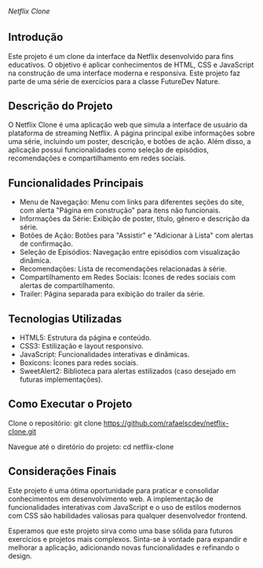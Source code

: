 ###### Netflix Clone ######

## Introdução ##
Este projeto é um clone da interface da Netflix desenvolvido para fins educativos. O objetivo é aplicar conhecimentos de HTML, CSS e JavaScript na construção de uma interface moderna e responsiva. Este projeto faz parte de uma série de exercícios para a classe FutureDev Nature.

## Descrição do Projeto ##
O Netflix Clone é uma aplicação web que simula a interface de usuário da plataforma de streaming Netflix. A página principal exibe informações sobre uma série, incluindo um poster, descrição, e botões de ação. Além disso, a aplicação possui funcionalidades como seleção de episódios, recomendações e compartilhamento em redes sociais.

## Funcionalidades Principais ##
- Menu de Navegação: Menu com links para diferentes seções do site, com alerta "Página em construção" para itens não funcionais.
- Informações da Série: Exibição de poster, título, gênero e descrição da série.
- Botões de Ação: Botões para "Assistir" e "Adicionar à Lista" com alertas de confirmação.
- Seleção de Episódios: Navegação entre episódios com visualização dinâmica.
- Recomendações: Lista de recomendações relacionadas à série.
- Compartilhamento em Redes Sociais: Ícones de redes sociais com alertas de compartilhamento.
- Trailer: Página separada para exibição do trailer da série.

## Tecnologias Utilizadas ##
- HTML5: Estrutura da página e conteúdo.
- CSS3: Estilização e layout responsivo.
- JavaScript: Funcionalidades interativas e dinâmicas.
- Boxicons: Ícones para redes sociais.
- SweetAlert2: Biblioteca para alertas estilizados (caso desejado em futuras implementações).

## Como Executar o Projeto
Clone o repositório: git clone https://github.com/rafaelscdev/netflix-clone.git

Navegue até o diretório do projeto: cd netflix-clone

## Considerações Finais ##
Este projeto é uma ótima oportunidade para praticar e consolidar conhecimentos em desenvolvimento web. A implementação de funcionalidades interativas com JavaScript e o uso de estilos modernos com CSS são habilidades valiosas para qualquer desenvolvedor frontend.

Esperamos que este projeto sirva como uma base sólida para futuros exercícios e projetos mais complexos. Sinta-se à vontade para expandir e melhorar a aplicação, adicionando novas funcionalidades e refinando o design. 